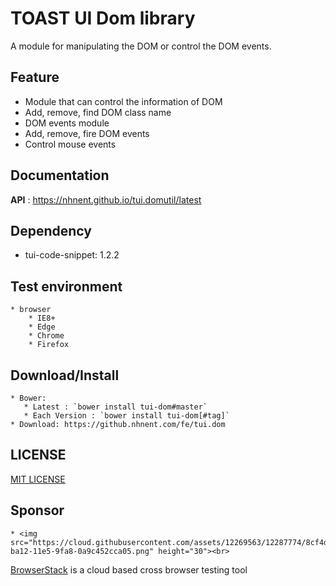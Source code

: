 TOAST UI Dom library
===============

A module for manipulating the DOM or control the DOM events.

## Feature
  * Module that can control the information of DOM
  * Add, remove, find DOM class name
  * DOM events module
  * Add, remove, fire DOM events
  * Control mouse events

## Documentation

**API** : https://nhnent.github.io/tui.domutil/latest

## Dependency

  * tui-code-snippet: 1.2.2

## Test environment

    * browser
        * IE8+
        * Edge
        * Chrome
        * Firefox

## Download/Install

    * Bower:
       * Latest : `bower install tui-dom#master`
       * Each Version : `bower install tui-dom[#tag]`
    * Download: https://github.nhnent.com/fe/tui.dom

## LICENSE

[MIT LICENSE](LICENSE)

## Sponsor

    * <img src="https://cloud.githubusercontent.com/assets/12269563/12287774/8cf4d2c0-ba12-11e5-9fa8-0a9c452cca05.png" height="30"><br>
 [BrowserStack](https://www.browserstack.com/) is a cloud based cross browser testing tool
